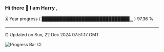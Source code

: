 ### Hi there 👋 I am Harry , 

⏳ Year progress { █████████████████████████████▁ } 97.36 %

---

⏰ Updated on Sun, 22 Dec 2024 07:51:17 GMT

![Progress Bar CI](https://github.com/duykhang68/duykhang68/workflows/Progress%20Bar%20CI/badge.svg)
